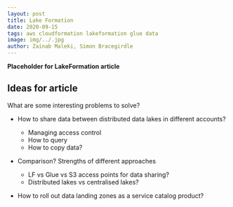 ```yaml
---
layout: post
title: Lake Formation
date: 2020-09-15
tags: aws cloudformation lakeformation glue data
image: img/../.jpg
author: Zainab Maleki, Simon Bracegirdle
---
```

<!-- <center><img src="/img/kinesis-analytics/realize-real-time-analytics.jpg" /></center><br/> -->

**Placeholder for LakeFormation article**

## Ideas for article

What are some interesting problems to solve?

- How to share data between distributed data lakes in different accounts?
  - Managing access control
  - How to query
  - How to copy data?

- Comparison? Strengths of different approaches
  - LF vs Glue vs S3 access points for data sharing?
  - Distributed lakes vs centralised lakes?

- How to roll out data landing zones as a service catalog product?

